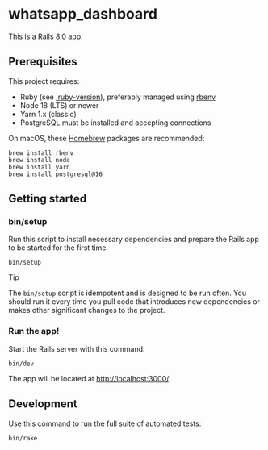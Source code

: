 # whatsapp_dashboard

This is a Rails 8.0 app.

## Prerequisites

This project requires:

- Ruby (see [.ruby-version](./.ruby-version)), preferably managed using [rbenv](https://github.com/rbenv/rbenv)
- Node 18 (LTS) or newer
- Yarn 1.x (classic)
- PostgreSQL must be installed and accepting connections

On macOS, these [Homebrew](http://brew.sh) packages are recommended:

```
brew install rbenv
brew install node
brew install yarn
brew install postgresql@16
```

## Getting started

### bin/setup

Run this script to install necessary dependencies and prepare the Rails app to be started for the first time.

```
bin/setup
```

> [!TIP]
> The `bin/setup` script is idempotent and is designed to be run often. You should run it every time you pull code that introduces new dependencies or makes other significant changes to the project.

### Run the app!

Start the Rails server with this command:

```
bin/dev
```

The app will be located at <http://localhost:3000/>.

## Development

Use this command to run the full suite of automated tests:

```
bin/rake
```
